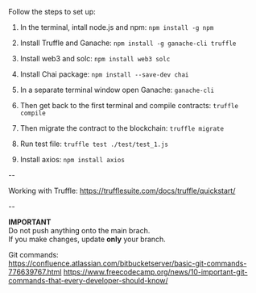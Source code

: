 Follow the steps to set up:

1. In the terminal, intall node.js and npm: ```npm install -g npm```

2. Install Truffle and Ganache: ```npm install -g ganache-cli truffle```

3. Install web3 and solc: ```npm install web3 solc```

4. Install Chai package: ```npm install --save-dev chai```  

5. In a separate terminal window open Ganache: ```ganache-cli```

6. Then get back to the first terminal and compile contracts: ```truffle compile``` 

7. Then migrate the contract to the blockchain: ```truffle migrate```  

8. Run test file: ```truffle test ./test/test_1.js```

9. Install axios: ```npm install axios```

--

Working with Truffle: https://trufflesuite.com/docs/truffle/quickstart/

-- 

**IMPORTANT**  
Do not push anything onto the main brach.  
If you make changes, update **only** your branch.  

Git commands:  
https://confluence.atlassian.com/bitbucketserver/basic-git-commands-776639767.html
https://www.freecodecamp.org/news/10-important-git-commands-that-every-developer-should-know/
